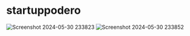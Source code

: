 # startuppodero
![Screenshot 2024-05-30 233823](https://github.com/saatvik7weeks/startup-podero/assets/118299840/4d62c0b8-66c5-4b01-b4ce-43b6f7bbb395)
![Screenshot 2024-05-30 233852](https://github.com/saatvik7weeks/startup-podero/assets/118299840/253ae2c6-e960-4ffb-9ffe-f8b610723247)

